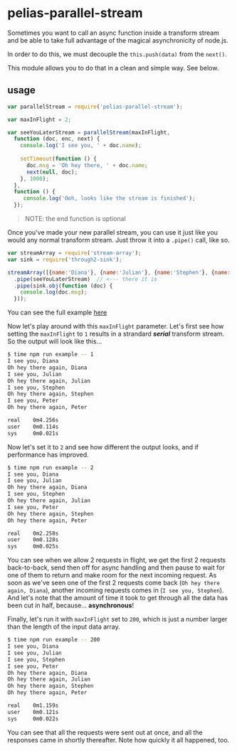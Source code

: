 # pelias-parallel-stream

Sometimes you want to call an async function inside a transform stream and be able to
take full advantage of the magical asynchronicity of node.js.
 
In order to do this, we must decouple the `this.push(data)` from the `next()`.
 
This module allows you to do that in a clean and simple way. See below.


## usage

```javascript
var parallelStream = require('pelias-parallel-stream');

var maxInFlight = 2;

var seeYouLaterStream = parallelStream(maxInFlight, 
  function (doc, enc, next) {
    console.log('I see you, ' + doc.name);
    
    setTimeout(function () {
      doc.msg = 'Oh hey there, ' + doc.name;
      next(null, doc);
    }, 1000);
  },
  function () {
     console.log('Ooh, looks like the stream is finished');
  });
```

> NOTE: the end function is optional

Once you've made your new parallel stream, you can use it just like you would any normal transform stream.
Just throw it into a `.pipe()` call, like so.

```javascript
var streamArray = require('stream-array');
var sink = require('through2-sink');

streamArray([{name:'Diana'}, {name:'Julian'}, {name:'Stephen'}, {name:'Peter'}])
  .pipe(seeYouLaterStream)  // <--- there it is
  .pipe(sink.obj(function (doc) {
    console.log(doc.msg);
  }));
```

You can see the full example [here](example/simple.js)

Now let's play around with this `maxInFlight` parameter.
Let's first see how setting the `maxInFlight` to `1` results in a strandard ___serial___ transform stream.
So the output will look like this...

```bash
$ time npm run example -- 1
I see you, Diana
Oh hey there again, Diana
I see you, Julian
Oh hey there again, Julian
I see you, Stephen
Oh hey there again, Stephen
I see you, Peter
Oh hey there again, Peter

real	0m4.256s
user	0m0.114s
sys	    0m0.021s
```

Now let's set it to `2` and see how different the output looks, and if performance has improved.

```bash
$ time npm run example -- 2
I see you, Diana
I see you, Julian
Oh hey there again, Diana
I see you, Stephen
Oh hey there again, Julian
I see you, Peter
Oh hey there again, Stephen
Oh hey there again, Peter

real	0m2.258s
user	0m0.128s
sys	    0m0.025s
```

You can see when we allow 2 requests in flight, we get the first 2 requests back-to-back, send then off for async
handling and then pause to wait for one of them to return and make room for the next incoming request.
As soon as we've seen one of the first 2 requests come back (`Oh hey there again, Diana`),
another incoming requests comes in (`I see you, Stephen`). And let's note that the amount of time it took to get through
all the data has been cut in half, because... __asynchronous__!
  
Finally, let's run it with `maxInFlight` set to `200`, which is just a number larger than the length of the input data array.

```bash
$ time npm run example -- 200
I see you, Diana
I see you, Julian
I see you, Stephen
I see you, Peter
Oh hey there again, Diana
Oh hey there again, Julian
Oh hey there again, Stephen
Oh hey there again, Peter

real	0m1.159s
user	0m0.121s
sys	    0m0.022s
```

You can see that all the requests were sent out at once, and all the responses came in shortly thereafter. 
Note how quickly it all happened, too. 